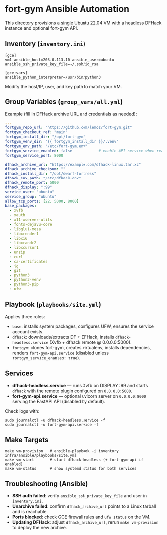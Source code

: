# fort-gym Ansible Automation

This directory provisions a single Ubuntu 22.04 VM with a headless DFHack instance and optional fort-gym API.

## Inventory (`inventory.ini`)
```
[gce]
vm1 ansible_host=203.0.113.10 ansible_user=ubuntu ansible_ssh_private_key_file=~/.ssh/id_rsa

[gce:vars]
ansible_python_interpreter=/usr/bin/python3
```
Modify the host/IP, user, and key path to match your VM.

## Group Variables (`group_vars/all.yml`)
Example (fill in DFHack archive URL and credentials as needed):
```yaml
---
fortgym_repo_url: "https://github.com/lemoz/fort-gym.git"
fortgym_checkout_ref: "main"
fortgym_install_dir: "/opt/fort-gym"
fortgym_venv_dir: "{{ fortgym_install_dir }}/.venv"
fortgym_env_path: "/etc/fort-gym.env"
fortgym_service_enabled: false            # enable API service when ready
fortgym_service_port: 8000

dfhack_archive_url: "https://example.com/dfhack-linux.tar.xz"
dfhack_archive_checksum: ""
dfhack_install_dir: "/opt/dwarf-fortress"
dfhack_env_path: "/etc/dfhack.env"
dfhack_remote_port: 5000
dfhack_display: ":99"
service_user: "ubuntu"
service_group: "ubuntu"
allow_tcp_ports: [22, 5000, 8000]
base_packages:
  - xvfb
  - xauth
  - x11-xserver-utils
  - fonts-dejavu-core
  - libglu1-mesa
  - libxrender1
  - libxi6
  - libxrandr2
  - libxcursor1
  - unzip
  - curl
  - ca-certificates
  - jq
  - git
  - python3
  - python3-venv
  - python3-pip
  - ufw
```

## Playbook (`playbooks/site.yml`)
Applies three roles:
- `base`: installs system packages, configures UFW, ensures the service account exists.
- `dfhack`: downloads/extracts DF + DFHack, installs `dfhack-headless.service` (Xvfb + dfhack remote @ 0.0.0.0:5000).
- `fortgym`: clones fort-gym, creates virtualenv, installs dependencies, renders `fort-gym-api.service` (disabled unless `fortgym_service_enabled: true`).

## Services
- **dfhack-headless.service** — runs Xvfb on DISPLAY :99 and starts `dfhack` with the remote plugin configured on `0.0.0.0:5000`.
- **fort-gym-api.service** — optional uvicorn server on `0.0.0.0:8000` serving the FastAPI API (disabled by default).

Check logs with:
```
sudo journalctl -u dfhack-headless.service -f
sudo journalctl -u fort-gym-api.service -f
```

## Make Targets
```
make vm-provision   # ansible-playbook -i inventory infra/ansible/playbooks/site.yml
make vm-start       # start dfhack-headless (+ fort-gym-api if enabled)
make vm-status      # show systemd status for both services
```

## Troubleshooting (Ansible)
- **SSH auth failed**: verify `ansible_ssh_private_key_file` and user in `inventory.ini`.
- **Unarchive failed**: confirm `dfhack_archive_url` points to a Linux tarball and is reachable.
- **Ports blocked**: check GCE firewall rules and `ufw status` on the VM.
- **Updating DFHack**: adjust `dfhack_archive_url`, rerun `make vm-provision` to deploy the new archive.

